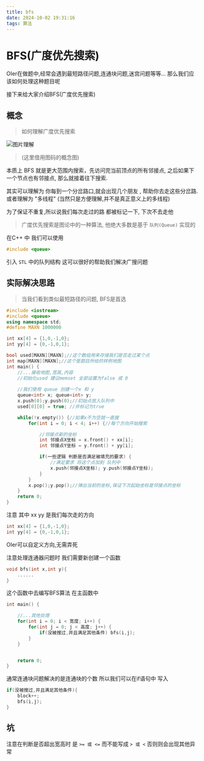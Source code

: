 ```yaml
---
title: bfs
date: 2024-10-02 19:31:16
tags: 算法
---
```


# BFS(广度优先搜索)

OIer在做题中,经常会遇到最短路径问题,连通块问题,迷宫问题等等...
那么我们应该如何处理这种题目呢

接下来给大家介绍BFS(广度优先搜索)


## 概念
>如何理解广度优先搜索

![图片理解](https://y0um.icu/2024/10/02/bfs/tupian.png)
>(这里借用图码的概念图)

本质上 BFS 就是更大范围内搜索，先访问完当前顶点的所有邻接点, 之后如果下一个节点也有邻接点, 那么就接着往下搜索.

其实可以理解为 你每到一个分岔路口,就会出现几个朋友 , 帮助你去走这些分岔路. 或者理解为 "多线程" (当然只是方便理解,并不是真正意义上的多线程)

为了保证不重复,所以说我们每次走过的路 都被标记一下, 下次不去走他
>广度优先搜索是图论中的一种算法, 他绝大多数是基于 `队列(Queue)` 实现的

在C++ 中 我们可以使用

```c++
#include <queue>
```
引入 `STL` 中的队列结构
这可以很好的帮助我们解决广搜问题

## 实际解决思路

> 当我们看到类似最短路径的问题, BFS是首选

```c++
#include <iostream>
#include <queue>
using namespace std;
#define MAXN 1000000

int xx[4] = {1,0,-1,0};
int yy[4] = {0,-1,0,1};

bool used[MAXN][MAXN];//这个数组用来存储我们是否走过某个点
int map[MAXN][MAXN];//这个是题目所给的样例地图
int main() {
    //...接收地图,宽高,内容
    //初始化used 建议memset 全部设置为false 或 0
    
    //我们使用 queue 创建一个x 和 y
    queue<int> x; queue<int> y; 
    x.push(0);y.push(0);//初始点放入队列中
    used[0][0] = true; //并标记为true

    while(!x.empty()) {//如果x不为空就一直搜
        for(int i = 0; i < 4; i++) {//每个方向开始搜索

            //邻接点新的坐标
            int 邻接点X坐标 = x.front() + xx[i];
            int 邻接点Y坐标 = y.front() + yy[i];

            if(一些逻辑 判断是否满足被填充的要求) {
                //满足要求 将这个点加到 队列中
                x.push(邻接点X坐标); y.push(邻接点Y坐标);
            }
        }
        x.pop();y.pop();//弹出当前的坐标,保证下次起始坐标是邻接点的坐标
    }
    return 0;
}
```

注意 其中 xx yy 是我们每次走的方向
```c++
int xx[4] = {1,0,-1,0};
int yy[4] = {0,-1,0,1};
```
OIer可以自定义方向,无需弄死

注意处理连通器问题时
我们需要新创建一个函数
```c++
void bfs(int x,int y){
    ......
}
```

这个函数中去编写BFS算法
在主函数中

```c++
int main() {

    //...其他处理
    for(int i = 0; i < 宽度; i++) {
        for(int j = 0; j < 高度; j++) {
            if(没被搜过,并且满足其他条件) bfs(i,j);
        }
    }


    return 0;
}
```
通常连通块问题解决的是连通块的个数 所以我们可以在if语句中 写入
```c++
if(没被搜过,并且满足其他条件){
    block++;
    bfs(i,j);
} 
```

## 坑

注意在判断是否超出宽高时
是 `>= 或 <=` 而不能写成 `> 或 <`
否则则会出现其他异常